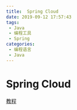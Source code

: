 ```yaml
---
title:  Spring Cloud
date: 2019-09-12 17:57:43
tags: 
 - Java
 - 编程工具
 - Spring
categories: 
 - 编程语言
 - Java
---
```

# Spring Cloud

[教程](https://mp.weixin.qq.com/s/ZH-3JK90mhnJPfdsYH2yDA)
